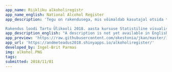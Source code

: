 ```yaml
---
app_name: Riikliku alkoholiregistr
app_name_english: National Alcohol Register
app_description: 'Tegu on rakendusega, mis võimaldab kasutajal otsida tooteid riiklikku alkoholiregistrisse kantud jookide seast ning näha andmetel põhinevat statistikat. Registri pidamise eesmärk on korrastatud andmekogu loomine Eestis toodetava ja Eestisse toimetatava alkoholi kohta ja «Alkoholiseaduse» § 8 lõikes 1 määratud ülesannete täitmine.

Rakendus loodi Tartu Ülikooli 2018. aasta kursuse Statistiline visualiseerimine ja andmeteadus raames. '
app_description_english: "A description is not yet available in English"
app_preview: 'https://raw.githubusercontent.com/okestonia/jkan/master/img/alkohol.PNG'
app_url: 'https://andmeteadus2018.shinyapps.io/alkoholiregister/'
developed_by: Ingel-Brit Parmas
img: alkohol.PNG
tags:
submitted: 2018/11/01
---
```


